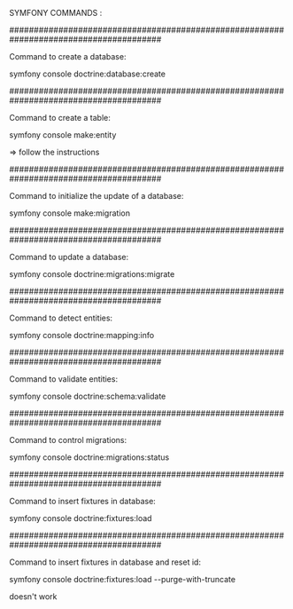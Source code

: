 SYMFONY COMMANDS :

#######################################################################################

Command to create a database:

symfony console doctrine:database:create

#######################################################################################

Command to create a table:

symfony console make:entity

 => follow the instructions

#######################################################################################

Command to initialize the update of a database:

symfony console make:migration

#######################################################################################

Command to update a database:

symfony console doctrine:migrations:migrate

#######################################################################################

Command to detect entities:

symfony console doctrine:mapping:info

#######################################################################################

Command to validate entities:

symfony console doctrine:schema:validate

#######################################################################################

Command to control migrations:

symfony console doctrine:migrations:status

#######################################################################################

Command to insert fixtures in database:

symfony console doctrine:fixtures:load

#######################################################################################

Command to insert fixtures in database and reset id:

symfony console doctrine:fixtures:load --purge-with-truncate

doesn't work
